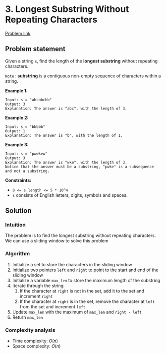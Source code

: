 # 3. Longest Substring Without Repeating Characters

[Problem link](https://leetcode.com/problems/longest-substring-without-repeating-characters/)

## Problem statement

Given a string `s`, find the length of the **longest substring** without repeating characters.

`Note:` **substring** is a contiguous non-empty sequence of characters within a string.

**Example 1:**

```
Input: s = "abcabcbb"
Output: 3
Explanation: The answer is "abc", with the length of 3.
```

**Example 2:**

```
Input: s = "bbbbb"
Output: 1
Explanation: The answer is "b", with the length of 1.
```

**Example 3:**

```
Input: s = "pwwkew"
Output: 3
Explanation: The answer is "wke", with the length of 3.
Notice that the answer must be a substring, "pwke" is a subsequence and not a substring.
```

**Constraints:**

- `0 <= s.length <= 5 * 10^4`
- `s` consists of English letters, digits, symbols and spaces.


## Solution

### Intuition

The problem is to find the longest substring without repeating characters. We can use a sliding window to solve this problem

### Algorithm

1. Initialize a set to store the characters in the sliding window
2. Initialize two pointers `left` and `right` to point to the start and end of the sliding window
3. Initialize a variable `max_len` to store the maximum length of the substring
4. Iterate through the string
    1. If the character at `right` is not in the set, add it to the set and increment `right`
    2. If the character at `right` is in the set, remove the character at `left` from the set and increment `left`
5. Update `max_len` with the maximum of `max_len` and `right - left`
6. Return `max_len`


### Complexity analysis

- Time complexity: $O(n)$
- Space complexity: $O(n)$
